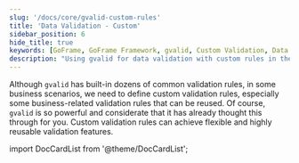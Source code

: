 ```yaml
---
slug: '/docs/core/gvalid-custom-rules'
title: 'Data Validation - Custom'
sidebar_position: 6
hide_title: true
keywords: [GoFrame, GoFrame Framework, gvalid, Custom Validation, Data Validation, Business Scenarios, Validation Rules, Flexibility, Reusability, Validation Features]
description: "Using gvalid for data validation with custom rules in the GoFrame framework. By flexible configuration, developers can define validation standards needed by the business, improving code reusability and adaptability, offering stronger validation capabilities for various business scenarios, effectively meeting complex data validation requirements."
---
```


Although `gvalid` has built-in dozens of common validation rules, in some business scenarios, we need to define custom validation rules, especially some business-related validation rules that can be reused. Of course, `gvalid` is so powerful and considerate that it has already thought this through for you. Custom validation rules can achieve flexible and highly reusable validation features.

import DocCardList from '@theme/DocCardList';

<DocCardList />